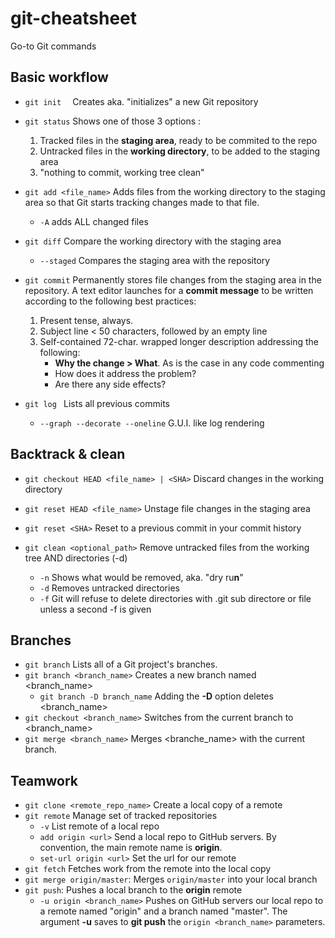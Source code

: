 # git-cheatsheet
Go-to Git commands

## Basic workflow

- `git init  ` Creates aka. "initializes" a new Git repository
- `git status` Shows one of those 3 options :
  1. Tracked files in the **staging area**, ready to be commited to the repo
  2. Untracked files in the **working directory**, to be added to the staging area
  3. "nothing to commit, working tree clean"
- `git add <file_name>`  Adds files from the working directory to the staging area so that Git starts tracking changes made to that file.
  - `-A` adds ALL changed files
- `git diff` Compare the working directory with the staging area
    - `--staged` Compares the staging area with the repository
- `git commit` Permanently stores file changes from the staging area in the repository. A text editor launches for a **commit message** to be written according to the following best practices:

  1. Present tense, always.
  2. Subject line < 50 characters, followed by an empty line
  3. Self-contained 72-char. wrapped longer description addressing the following:
     - **Why the change > What**. As is the case in any code commenting
     - How does it address the problem?
     - Are there any side effects?


- `git log ` Lists all previous commits
  - `--graph --decorate --oneline` G.U.I. like log rendering




## Backtrack & clean

- `git checkout HEAD <file_name> | <SHA>` Discard changes in the working directory

- `git reset HEAD <file_name>` Unstage file changes in the staging area

- `git reset <SHA>` Reset to a previous commit in your commit history

- `git clean <optional_path>` Remove untracked files from the working tree AND directories (-d)

  - `-n` Shows what would be removed, aka. "dry ru**n**"
  - `-d` Removes untracked directories
  - `-f` Git will refuse to delete directories with .git sub directore or file unless a second -f is given




## Branches

- `git branch` Lists all of a Git project's branches.
- `git branch <branch_name>` Creates a new branch named <branch_name>
  - `git branch -D branch_name` Adding the **-D** option deletes <branch_name>
- `git checkout <branch_name>` Switches from the current branch to <branch_name>
- `git merge <branch_name>` Merges <branche_name> with the current branch.




## Teamwork

- `git clone <remote_repo_name>` Create a local copy of a remote
- `git remote` Manage set of tracked repositories
  - `-v` List remote of a local repo
  - `add origin <url>` Send a local repo to GitHub servers. By convention, the main remote name is **origin**.
  - `set-url origin <url>` Set the url for our remote
- `git fetch` Fetches work from the remote into the local copy
- `git merge origin/master`: Merges `origin/master` into your local branch
- `git push`: Pushes a local branch to the **origin** remote
  - `-u origin <branch_name>` Pushes on GitHub servers our local repo to a remote named "origin" and a branch named "master". The argument **-u** saves to **git push** the `origin <branch_name>` parameters.